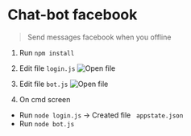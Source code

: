 # Chat-bot facebook
> Send messages facebook when you offline

1. Run `npm install `

2. Edit file `login.js`
![Open file](https://i.imgur.com/QxJNrWy.png)

3.   Edit file `bot.js`
![Open file](https://i.imgur.com/zsyRrVq.png)

4. On cmd screen  
 - Run `node login.js` -> Created file ` appstate.json`
 - Run `node bot.js`


